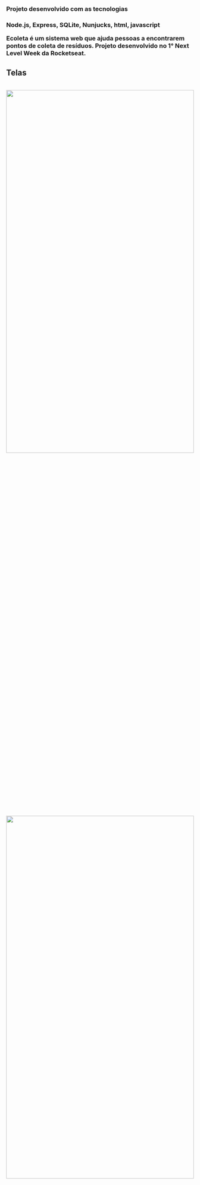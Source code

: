 <h3>Projeto desenvolvido com as tecnologias<h3>

 <p> Node.js, Express, SQLite, Nunjucks, html, javascript</p>

Ecoleta é um sistema web que ajuda pessoas a encontrarem pontos de coleta de resíduos. Projeto desenvolvido no 1° Next Level Week
da Rocketseat.


<h2>Telas</h2></br>

<img src="imgs/tela1.png" width="100%" height="50%" >
<img src="tec-imgs/tela2.png" width="100%" height="50%" >
<img src="tec-imgs/tela3.png" width="100%" height="50%" >
<img src="tec-imgs/tela4.png" width="100%" height="50%" >

